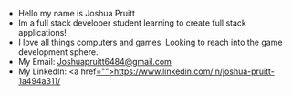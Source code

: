 - Hello my name is Joshua Pruitt
- Im a full stack developer student learning to create full stack applications!
- I love all things computers and games. Looking to reach into the game development sphere.
- My Email: <a href="joshuapruitt6484@gmail.com">Joshuapruitt6484@gmail.com</a>
- My LinkedIn: <a href[="">](https://www.linkedin.com/in/joshua-pruitt-1a494a311/)https://www.linkedin.com/in/joshua-pruitt-1a494a311/</a>

<!---
JoshuaPruitt/JoshuaPruitt is a ✨ special ✨ repository because its `README.md` (this file) appears on your GitHub profile.
You can click the Preview link to take a look at your changes.
--->
